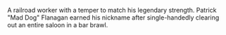 A railroad worker with a temper to match his legendary strength. Patrick "Mad Dog" Flanagan earned his nickname after single-handedly clearing out an entire saloon in a bar brawl.